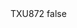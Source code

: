 <?xml version="1.0" encoding="UTF-8"?>
<CustomMetadata xmlns="http://soap.sforce.com/2006/04/metadata">
    <label>TXU872</label>
    <protected>false</protected>
</CustomMetadata>
